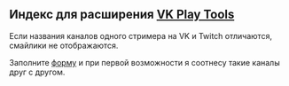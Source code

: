 ## Индекс для расширения [VK Play Tools](https://chrome.google.com/webstore/detail/pgcocghliackkooeoiihnkdnbempgjfk)

Если названия каналов одного стримера на VK и Twitch отличаются, смайлики не отображаются. 

Заполните [форму](https://docs.google.com/forms/d/e/1FAIpQLScE4usFJCUj4c70bFu9klznTjsPbwL3UNREc4ny0lirqkswFA/viewform) и при первой возможности я соотнесу такие каналы друг с другом. 
